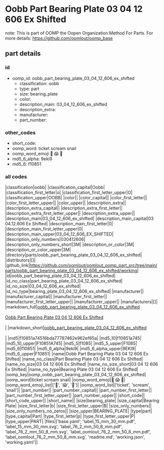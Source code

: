 # Oobb Part Bearing Plate 03 04 12 606 Ex Shifted  

note: This is part of OOMP the Oopen Organization Method For Parts. For more details: https://github.com/oomlout/oomp_base

##  part details





### id
* oomp_id: oobb_part_bearing_plate_03_04_12_606_ex_shifted
  * classification: oobb
  * type: part
  * size: bearing_plate
  * color: 
  * description_main: 03_04_12_606_ex_shifted
  * description_extra: 
  * manufacturer: 
  * part_number: 

### other_codes
* short_code: 
* oomp_word: ticket scream snail
* oomp_word_emoji :ticket: :scream: :snail:
* md5_6_alpha: 9eki9
* md5_6: f10851

### all codes 
|classification|oobb|
|classification_capital|Oobb|
|classification_first_letter|o|
|classification_first_letter_upper|O|
|classification_upper|OOBB|
|color||
|color_capital||
|color_first_letter||
|color_first_letter_upper||
|color_upper||
|description_extra||
|description_extra_capital||
|description_extra_first_letter||
|description_extra_first_letter_upper||
|description_extra_upper||
|description_main|03_04_12_606_ex_shifted|
|description_main_capital|03 04.12.606 Ex Shifted|
|description_main_first_letter|0|
|description_main_first_letter_upper|0|
|description_main_upper|03_04_12_606_EX_SHIFTED|
|description_only_numbers|030412606|
|description_only_numbers_short|3M|
|description_or_color|3M|
|description_or_color_upper|3M|
|directory|parts/oobb_part_bearing_plate_03_04_12_606_ex_shifted|
|distributors|[]|
|github_link|https://github.com/oomlout/oomlout_oomp_part_src/tree/main/parts/oobb_part_bearing_plate_03_04_12_606_ex_shifted/working|
|id|oobb_part_bearing_plate_03_04_12_606_ex_shifted|
|id_no_class|part_bearing_plate_03_04_12_606_ex_shifted|
|id_no_size|03_04_12_606_ex_shifted|
|id_no_type|bearing_plate_03_04_12_606_ex_shifted|
|manufacturer||
|manufacturer_capital||
|manufacturer_first_letter||
|manufacturer_first_letter_upper||
|manufacturer_upper||
|manufacturers|[]|
|markdown_full|[oobb_part_bearing_plate_03_04_12_606_ex_shifted](https://github.com/oomlout/oomlout_oomp_part_src/tree/main/parts/oobb_part_bearing_plate_03_04_12_606_ex_shifted/working)<br>[](https://github.com/oomlout/oomlout_oomp_part_src/tree/main/parts/oobb_part_bearing_plate_03_04_12_606_ex_shifted/working)<br>[Oobb Part Bearing Plate 03 04 12 606 Ex Shifted](https://github.com/oomlout/oomlout_oomp_part_src/tree/main/parts/oobb_part_bearing_plate_03_04_12_606_ex_shifted/working)<br><br>|
|markdown_short|[oobb_part_bearing_plate_03_04_12_606_ex_shifted](https://github.com/oomlout/oomlout_oomp_part_src/tree/main/parts/oobb_part_bearing_plate_03_04_12_606_ex_shifted/working)<br><br>|
|md5|f10851a74516bda77787462e962ef65a|
|md5_10|f10851a745|
|md5_10_upper|F10851A745|
|md5_5|f1085|
|md5_5_upper|F1085|
|md5_6|f10851|
|md5_6_alpha|9eki9|
|md5_6_alpha_upper|9EKI9|
|md5_6_upper|F10851|
|name|Oobb Part Bearing Plate 03 04 12 606 Ex Shifted|
|name_no_class|Part Bearing Plate 03 04 12 606 Ex Shifted|
|name_no_size|03 04 12 606 Ex Shifted|
|name_no_size_short|03 04 12 606 Ex Shifted|
|name_no_type|Bearing Plate 03 04 12 606 Ex Shifted|
|oomp_key|oomp_oobb_part_bearing_plate_03_04_12_606_ex_shifted|
|oomp_word|ticket scream snail|
|oomp_word_emoji|:ticket: :scream: :snail:|
|oomp_word_emoji_list|[':ticket:', ':scream:', ':snail:']|
|oomp_word_list|['ticket', 'scream', 'snail']|
|part_number||
|part_number_capital||
|part_number_first_letter||
|part_number_first_letter_upper||
|part_number_upper||
|short_code||
|short_code_upper||
|short_name||
|size|bearing_plate|
|size_capital|Bearing Plate|
|size_first_letter|b|
|size_first_letter_upper|B|
|size_only_numbers||
|size_only_numbers_no_zeros||
|size_upper|BEARING_PLATE|
|type|part|
|type_capital|Part|
|type_first_letter|p|
|type_first_letter_upper|P|
|type_upper|PART|
|files|['base.yaml', 'label_15_mm_30_mm.pdf', 'label_15_mm_30_mm.svg', 'label_76_2_mm_50_8_mm.pdf', 'label_76_2_mm_50_8_mm.svg', 'label_oomlout_76_2_mm_50_8_mm.pdf', 'label_oomlout_76_2_mm_50_8_mm.svg', 'readme.md', 'working.json', 'working.yaml']|
